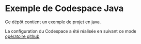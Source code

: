 # Exemple de Codespace Java

Ce dépôt contient un exemple de projet en java.

La configuration du Codespace a été réalisée en suivant ce mode [opératoire github](
https://docs.github.com/fr/codespaces/setting-up-your-project-for-codespaces/adding-a-dev-container-configuration/setting-up-your-java-project-for-codespaces)

